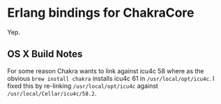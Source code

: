 Erlang bindings for ChakraCore
===

Yep.


OS X Build Notes
---

For some reason Chakra wants to link against icu4c 58 where as the obvious
`brew install chakra` installs icu4c 61 in `/usr/local/opt/icu4c`. I fixed
this by re-linking `/usr/local/opt/icu4c` against
`/usr/local/Cellar/icu4c/58.2`.